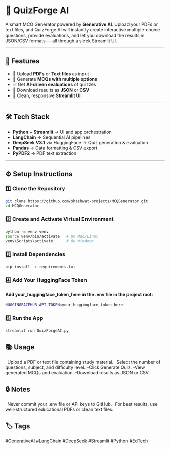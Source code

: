 # 🧠 QuizForge AI  
A smart MCQ Generator powered by **Generative AI**. Upload your PDFs or text files, and QuizForge AI will instantly create interactive multiple-choice questions, provide evaluations, and let you download the results in JSON/CSV formats — all through a sleek Streamlit UI.

---

## 🚀 Features
- 📂 Upload **PDFs** or **Text files** as input  
- 📝 Generate **MCQs with multiple options**  
- ✅ Get **AI-driven evaluations** of quizzes  
- 💾 Download results as **JSON** or **CSV**  
- 🎨 Clean, responsive **Streamlit UI**  

---

## 🛠️ Tech Stack
- **Python** + **Streamlit** → UI and app orchestration  
- **LangChain** → Sequential AI pipelines  
- **DeepSeek V3.1** via HuggingFace → Quiz generation & evaluation  
- **Pandas** → Data formatting & CSV export  
- **PyPDF2** → PDF text extraction  

---

## ⚙️ Setup Instructions

### 1️⃣ Clone the Repository
```bash
git clone https://github.com/shashwat-projects/MCQGenerator.git
cd MCQGenerator
```
### 2️⃣ Create and Activate Virtual Environment
```bash
python -m venv venv
source venv/bin/activate   # On Mac/Linux
venv\Scripts\activate      # On Windows
```
### 3️⃣ Install Dependencies
```bash
pip install -r requirements.txt
```
### 4️⃣ Add Your HuggingFace Token
#### Add your_huggingface_token_here in the .env file in the project root:
```bash
HUGGINGFACEHUB_API_TOKEN=your_huggingface_token_here
```
### 5️⃣ Run the App
```bash
streamlit run QuizForgeAI.py
```

## 📚 Usage
-Upload a PDF or text file containing study material.
-Select the number of questions, subject, and difficulty level.
-Click Generate Quiz.
-View generated MCQs and evaluation.
-Download results as JSON or CSV.

## 🔒 Notes
-Never commit your .env file or API keys to GitHub.
-For best results, use well-structured educational PDFs or clean text files.

## 🏷️ Tags
#GenerativeAI #LangChain #DeepSeek #Streamlit #Python #EdTech
